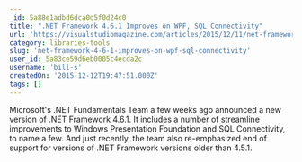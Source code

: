 ```yaml
---
_id: 5a88e1adbd6dca0d5f0d24c0
title: ".NET Framework 4.6.1 Improves on WPF, SQL Connectivity"
url: 'https://visualstudiomagazine.com/articles/2015/12/11/net-framework-4-6-1-released.aspx'
category: libraries-tools
slug: 'net-framework-4-6-1-improves-on-wpf-sql-connectivity'
user_id: 5a83ce59d6eb0005c4ecda2c
username: 'bill-s'
createdOn: '2015-12-12T19:47:51.000Z'
tags: []
---
```


Microsoft's .NET Fundamentals Team a few weeks ago announced a new version of .NET Framework 4.6.1. It includes a number of streamline improvements to Windows Presentation Foundation and SQL Connectivity, to name a few. And just recently, the team also re-emphasized end of support for versions of .NET Framework versions older than 4.5.1.
